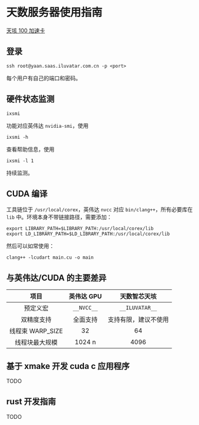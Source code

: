 ﻿# 天数服务器使用指南

[天垓 100 加速卡](https://www.iluvatar.com/productDetails?fullCode=cpjs-yj-xlxl-tg100)

## 登录

```shell
ssh root@yaan.saas.iluvatar.com.cn -p <port>
```

每个用户有自己的端口和密码。

## 硬件状态监测

```shell
ixsmi
```

功能对应英伟达 `nvidia-smi`，使用

```shell
ixsmi -h
```

查看帮助信息，使用

```shell
ixsmi -l 1
```

持续监测。

## CUDA 编译

工具链位于 `/usr/local/corex`，英伟达 `nvcc` 对应 `bin/clang++`，所有必要库在 `lib` 中。环境本身不带链接路径，需要添加：

```shell
export LIBRARY_PATH=$LIBRARY_PATH:/usr/local/corex/lib
export LD_LIBRARY_PATH=$LD_LIBRARY_PATH:/usr/local/corex/lib
```

然后可以如常使用：

```shell
clang++ -lcudart main.cu -o main
```

## 与英伟达/CUDA 的主要差异

| 项目            | 英伟达 GPU   | 天数智芯天垓
|:---------------:|:----------:|:-:
| 预定义宏         | `__NVCC__` | `__ILUVATAR__`
| 双精度支持       | 全面支持     | 支持有限，建议不使用
| 线程束 WARP_SIZE | 32         | 64
| 线程块最大规模    | 1024 n     | 4096

## 基于 xmake 开发 cuda c 应用程序

TODO

## rust 开发指南

TODO
